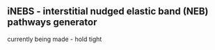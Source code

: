 ## iNEBS - interstitial nudged elastic band (NEB) pathways generator

currently being made - hold tight 